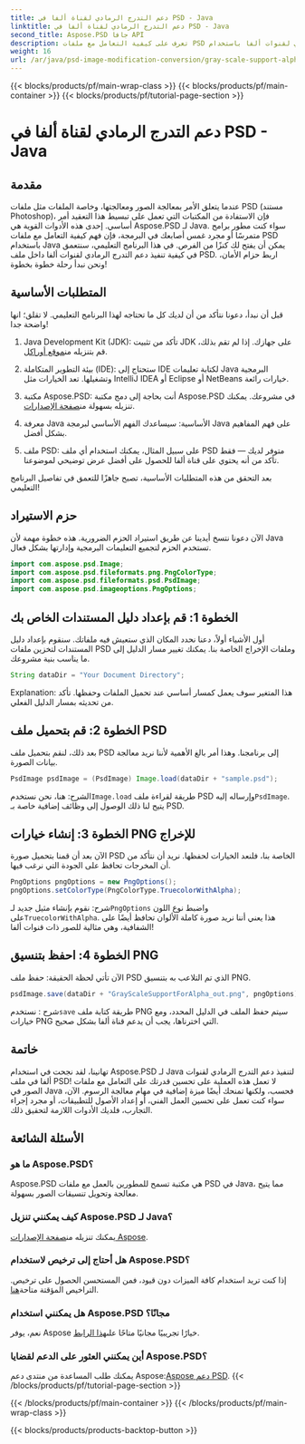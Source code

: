 ```yaml
---
title: دعم التدرج الرمادي لقناة ألفا في PSD - Java
linktitle: دعم التدرج الرمادي لقناة ألفا في PSD - Java
second_title: Aspose.PSD جافا API
description: تعرف على كيفية التعامل مع ملفات PSD وتنفيذ دعم التدرج الرمادي لقنوات ألفا باستخدام Aspose.PSD لـ Java في هذا الدليل التفصيلي خطوة بخطوة.
weight: 16
url: /ar/java/psd-image-modification-conversion/gray-scale-support-alpha-channel-psd/
---
```


{{< blocks/products/pf/main-wrap-class >}}
{{< blocks/products/pf/main-container >}}
{{< blocks/products/pf/tutorial-page-section >}}

# دعم التدرج الرمادي لقناة ألفا في PSD - Java

## مقدمة

عندما يتعلق الأمر بمعالجة الصور ومعالجتها، وخاصة الملفات مثل ملفات PSD (مستند Photoshop)، فإن الاستفادة من المكتبات التي تعمل على تبسيط هذا التعقيد أمر أساسي. إحدى هذه الأدوات القوية هي Aspose.PSD لـ Java. سواء كنت مطور برامج متمرسًا أو مجرد غمس أصابعك في البرمجة، فإن فهم كيفية التعامل مع ملفات PSD باستخدام Java يمكن أن يفتح لك كنزًا من الفرص. في هذا البرنامج التعليمي، سنتعمق في كيفية تنفيذ دعم التدرج الرمادي لقنوات ألفا داخل ملف PSD. اربط حزام الأمان، ونحن نبدأ رحلة خطوة بخطوة!

## المتطلبات الأساسية

قبل أن نبدأ، دعونا نتأكد من أن لديك كل ما تحتاجه لهذا البرنامج التعليمي. لا تقلق؛ انها واضحة جدا!

1.  Java Development Kit (JDK): تأكد من تثبيت JDK على جهازك. إذا لم تقم بذلك، قم بتنزيله من[موقع أوراكل](https://www.oracle.com/java/technologies/javase-jdk11-downloads.html).

2. بيئة التطوير المتكاملة (IDE): ستحتاج إلى IDE لكتابة تعليمات Java البرمجية وتشغيلها. تعد الخيارات مثل IntelliJ IDEA أو Eclipse أو NetBeans خيارات رائعة.

3.  مكتبة Aspose.PSD: أنت بحاجة إلى دمج مكتبة Aspose.PSD في مشروعك. يمكنك تنزيله بسهولة من[صفحة الإصدارات](https://releases.aspose.com/psd/java/).

4. معرفة Java الأساسية: سيساعدك الفهم الأساسي لبرمجة Java على فهم المفاهيم بشكل أفضل.

5. ملف PSD: على سبيل المثال، يمكنك استخدام أي ملف PSD متوفر لديك — فقط تأكد من أنه يحتوي على قناة ألفا للحصول على أفضل عرض توضيحي لموضوعنا.

بعد التحقق من هذه المتطلبات الأساسية، تصبح جاهزًا للتعمق في تفاصيل البرنامج التعليمي!

## حزم الاستيراد

الآن دعونا نتسخ أيدينا عن طريق استيراد الحزم الضرورية. هذه خطوة مهمة لأن Java تستخدم الحزم لتجميع التعليمات البرمجية وإدارتها بشكل فعال.

```java
import com.aspose.psd.Image;
import com.aspose.psd.fileformats.png.PngColorType;
import com.aspose.psd.fileformats.psd.PsdImage;
import com.aspose.psd.imageoptions.PngOptions;
```

## الخطوة 1: قم بإعداد دليل المستندات الخاص بك

أول الأشياء أولاً، دعنا نحدد المكان الذي ستعيش فيه ملفاتك. سنقوم بإعداد دليل المستندات لتخزين ملفات PSD وملفات الإخراج الخاصة بنا. يمكنك تغيير مسار الدليل إلى ما يناسب بنية مشروعك.

```java
String dataDir = "Your Document Directory";
```

Explanation: هذا المتغير سوف يعمل كمسار أساسي عند تحميل الملفات وحفظها. تأكد من تحديثه بمسار الدليل الفعلي.

## الخطوة 2: قم بتحميل ملف PSD

بعد ذلك، لنقم بتحميل ملف PSD إلى برنامجنا. وهذا أمر بالغ الأهمية لأننا نريد معالجة بيانات الصورة.

```java
PsdImage psdImage = (PsdImage) Image.load(dataDir + "sample.psd");
```

 الشرح: هنا، نحن نستخدم`Image.load` طريقة لقراءة ملف PSD وإرساله إليه`PsdImage`. يتيح لنا ذلك الوصول إلى وظائف إضافية خاصة بـ PSD.

## الخطوة 3: إنشاء خيارات PNG للإخراج

الآن بعد أن قمنا بتحميل صورة PSD الخاصة بنا، فلنعد الخيارات لحفظها. نريد أن نتأكد من أن المخرجات تحافظ على الجودة التي نرغب فيها.

```java
PngOptions pngOptions = new PngOptions();
pngOptions.setColorType(PngColorType.TruecolorWithAlpha);
```

شرح: نقوم بإنشاء مثيل جديد لـ`PngOptions` واضبط نوع اللون على`TruecolorWithAlpha`. هذا يعني أننا نريد صورة كاملة الألوان تحافظ أيضًا على الشفافية، وهي مثالية للصور ذات قنوات ألفا!

## الخطوة 4: احفظ بتنسيق PNG

الآن تأتي لحظة الحقيقة: حفظ ملف PSD الذي تم التلاعب به بتنسيق PNG. 

```java
psdImage.save(dataDir + "GrayScaleSupportForAlpha_out.png", pngOptions);
```

 شرح : نستخدم`save` طريقة كتابة ملف PNG سيتم حفظ الملف في الدليل المحدد، ومع خيارات PNG التي اخترناها، يجب أن يدعم قناة ألفا بشكل صحيح.

## خاتمة

تهانينا، لقد نجحت في استخدام Aspose.PSD لـ Java لتنفيذ دعم التدرج الرمادي لقنوات ألفا في ملف PSD! لا تعمل هذه العملية على تحسين قدرتك على التعامل مع ملفات الصور في Java فحسب، ولكنها تمنحك أيضًا ميزة إضافية في مهام معالجة الرسوم. الآن، سواء كنت تعمل على تحسين العمل الفني، أو إعداد الأصول للتطبيقات، أو مجرد إجراء التجارب، فلديك الأدوات اللازمة لتحقيق ذلك.

## الأسئلة الشائعة

### ما هو Aspose.PSD؟
Aspose.PSD هي مكتبة تسمح للمطورين بالعمل مع ملفات PSD في Java، مما يتيح معالجة وتحويل تنسيقات الصور بسهولة.

### كيف يمكنني تنزيل Aspose.PSD لـ Java؟
 يمكنك تنزيله من[صفحة الإصدارات Aspose](https://releases.aspose.com/psd/java/).

### هل أحتاج إلى ترخيص لاستخدام Aspose.PSD؟
 إذا كنت تريد استخدام كافة الميزات دون قيود، فمن المستحسن الحصول على ترخيص. التراخيص المؤقتة متاحة[هنا](https://purchase.aspose.com/temporary-license/).

### هل يمكنني استخدام Aspose.PSD مجانًا؟
 نعم، يوفر Aspose خيارًا تجريبيًا مجانيًا متاحًا على[هذا الرابط](https://releases.aspose.com/).

### أين يمكنني العثور على الدعم لقضايا Aspose.PSD؟
 يمكنك طلب المساعدة من منتدى دعم Aspose:[Aspose دعم PSD](https://forum.aspose.com/c/psd/34).
{{< /blocks/products/pf/tutorial-page-section >}}

{{< /blocks/products/pf/main-container >}}
{{< /blocks/products/pf/main-wrap-class >}}

{{< blocks/products/products-backtop-button >}}
